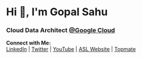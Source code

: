 <h1>Hi 👋, I'm Gopal Sahu</h1>
<h3>Cloud Data Architect <a href="https://cloud.google.com/" target="blank">@Google Cloud</a></h3>

**Connect with Me:**  
[LinkedIn](https://www.linkedin.com/in/gopalsahu25/) | [Twitter](https://x.com/gopalsahu25) | [YouTube](https://www.youtube.com/@gopalsahu_official) | [ASL Website](https://attainskillslab.com)
| [Topmate](https://topmate.io/gopalsahu)
